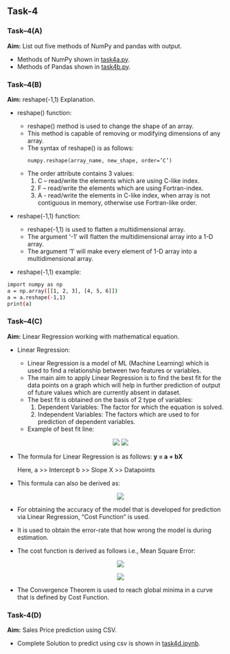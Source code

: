 ## Task-4

### Task–4(A)

**Aim:** List out five methods of NumPy and pandas with output.
-   Methods of NumPy shown in [task4a.py]().
-   Methods of Pandas shown in [task4b.py]().


### Task–4(B)

**Aim:** reshape(-1,1) Explanation.
-   reshape() function:
    *   reshape() method is used to change the shape of an array.
    *   This method is capable of removing or modifying dimensions of any array.
    *   The syntax of reshape() is as follows:
        ```
        numpy.reshape(array_name, new_shape, order=’C’)
        ```
    *   The order attribute contains 3 values:
        1.	C – read/write the elements which are using C-like index.
        2.	F – read/write the elements which are using Fortran-index.
        3.	A - read/write the elements in C-like index, when array is not contiguous in memory, otherwise use Fortran-like order.

-   reshape(-1,1) function:
    *   reshape(-1,1) is used to flatten a multidimensional array.
    *   The argument ‘-1’ will flatten the multidimensional array into a 1-D array.
    *   The argument ‘1’ will make every element of 1-D array into a multidimensional array.

-   reshape(-1,1) example:
```sh
import numpy as np
a = np.array([[1, 2, 3], [4, 5, 6]])
a = a.reshape(-1,1)
print(a)
```


### Task–4(C)

**Aim:** Linear Regression working with mathematical equation.

-   Linear Regression:
    *   Linear Regression is a model of ML (Machine Learning) which is used to find a relationship between two features or variables.
    *   The main aim to apply Linear Regression is to find the best fit for the data points on a graph which will help in further prediction of output of future values which are currently absent in dataset.
    *   The best fit is obtained on the basis of 2 type of variables:
        1.	Dependent Variables: The factor for which the equation is solved.
        2.	Independent Variables: The factors which are used to for prediction of dependent variables.
    *   Example of best fit line:

    <p align='center'>
        <img src="https://user-images.githubusercontent.com/72680045/120423061-4b85e700-c387-11eb-8307-ee06fec8fca3.png">
        <img src="https://user-images.githubusercontent.com/72680045/120423092-580a3f80-c387-11eb-9f15-f8df334c7310.png">
    </p>

-   The formula for Linear Regression is as follows: **y = a + bX**
    
    Here, 
    a 	>>	Intercept
    b	>>	Slope
    X	>>	Datapoints 

-   This formula can also be derived as:
    <p align='center'>
        <img src="https://user-images.githubusercontent.com/72680045/120423158-7c661c00-c387-11eb-8a40-15ae90ae0b96.png">
    </p>
-   For obtaining the accuracy of the model that is developed for prediction via Linear Regression, “Cost Function” is used. 
-   It is used to obtain the error-rate that how wrong the model is during estimation.
-   The cost function is derived as follows i.e., Mean Square Error:
    <p align='center'>
        <img src="https://user-images.githubusercontent.com/72680045/120423326-d49d1e00-c387-11eb-90f5-4b8fecd5bcf3.png">
    </p>
    <p align='center'>
        <img src="https://user-images.githubusercontent.com/72680045/120423359-e383d080-c387-11eb-93d9-503383e26ed1.png">
    </p>
-   The Convergence Theorem is used to reach global minima in a curve that is defined by Cost Function.

### Task-4(D)

**Aim:** Sales Price prediction using CSV.

-   Complete Solution to predict using csv is shown in [task4d.ipynb](task4d.ipynb).